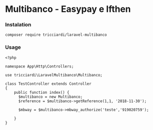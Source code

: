 # Multibanco - Easypay e Ifthen

### Instalation
```
composer require tricciardi/laravel-multibanco
```
### Usage
```
<?php

namespace App\Http\Controllers;

use tricciardi\LaravelMultibanco\Multibanco;

class TestController extends Controller
{
    public function index() {
      $multibanco = new Multibanco;
      $reference = $multibanco->getReference(1,1, '2018-11-30');

      $mbway = $multibanco->mbway_authorize('teste','919020759');
      
    }
}
```
